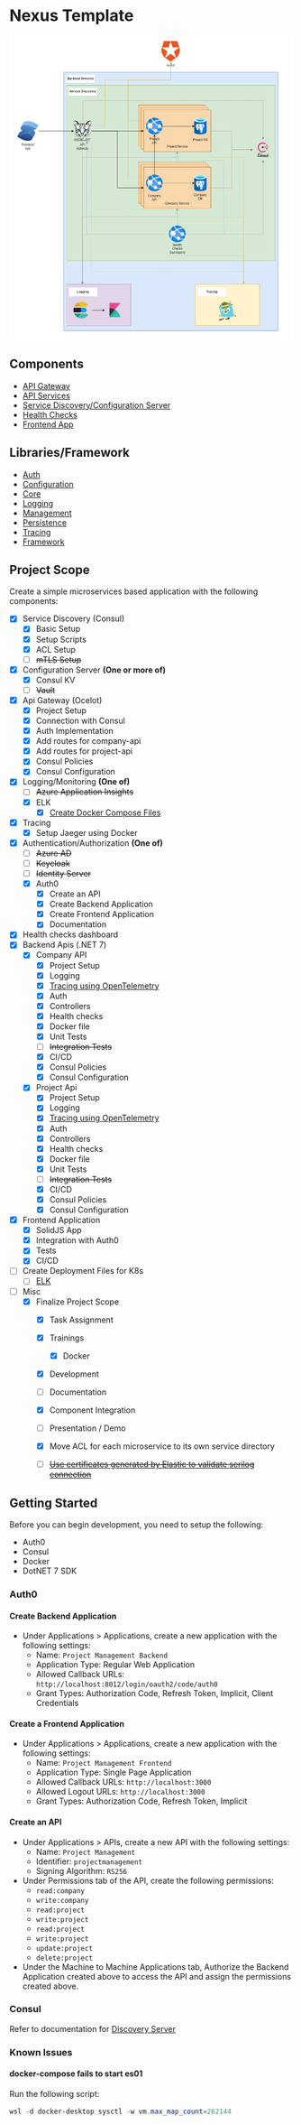# Nexus Template

![Overview](docs/nexus-01-overview.png)

## Components
* [API Gateway](api-gateway/README.md)
* [API Services](services/README.md)
* [Service Discovery/Configuration Server](discovery-server/README.md)
* [Health Checks](health-checks-dashboard/README.md)
* [Frontend App](frontend-app/README.md)

## Libraries/Framework
* [Auth](libraries/src/Nexus.Auth/README.md)
* [Configuration](libraries/src/Nexus.Configuration/README.md)
* [Core](libraries/src/Nexus.Core/README.md)
* [Logging](libraries/src/Nexus.Logging/README.md)
* [Management](libraries/src/Nexus.Management/README.md)
* [Persistence](libraries/src/Nexus.Persistence/README.md)
* [Tracing](libraries/src/Nexus.Telemetry/README.md)
* [Framework](libraries/src/Nexus.Framework.Web/README.md)

## Project Scope
Create a simple microservices based application with the following components:

* [x] Service Discovery (Consul)
    * [x] Basic Setup
    * [x] Setup Scripts
    * [x] ACL Setup
    * [ ] ~~mTLS Setup~~
* [x] Configuration Server **(One or more of)**
    * [x] Consul KV
    * [ ] ~~Vault~~
* [x] Api Gateway (Ocelot)
    * [x] Project Setup
    * [x] Connection with Consul
    * [x] Auth Implementation
    * [x] Add routes for company-api
    * [x] Add routes for project-api
    * [x] Consul Policies
    * [x] Consul Configuration
* [x] Logging/Monitoring **(One of)**
    * [ ] ~~Azure Application Insights~~
    * [x] ELK
        * [x] [Create Docker Compose Files](https://www.elastic.co/guide/en/elasticsearch/reference/current/docker.html)
* [x] Tracing
    * [x] Setup Jaeger using Docker
* [x] Authentication/Authorization **(One of)**
    * [ ] ~~Azure AD~~
    * [ ] ~~Keycloak~~
    * [ ] ~~Identity Server~~
    * [x] Auth0
        * [x] Create an API
        * [x] Create Backend Application
        * [x] Create Frontend Application
        * [x] Documentation
* [x] Health checks dashboard
* [x] Backend Apis (.NET 7)
    * [x] Company API
        * [x] Project Setup
        * [x] Logging
        * [x] [Tracing using OpenTelemetry](https://github.com/open-telemetry/opentelemetry-dotnet/blob/main/src/OpenTelemetry.Instrumentation.AspNetCore/README.md)
        * [x] Auth
        * [x] Controllers
        * [x] Health checks
        * [x] Docker file
        * [x] Unit Tests
        * [ ] ~~Integration Tests~~
        * [x] CI/CD
        * [x] Consul Policies
        * [x] Consul Configuration
    * [x] Project Api
        * [x] Project Setup
        * [x] Logging
        * [x] [Tracing using OpenTelemetry](https://github.com/open-telemetry/opentelemetry-dotnet/blob/main/src/OpenTelemetry.Instrumentation.AspNetCore/README.md)
        * [x] Auth
        * [x] Controllers
        * [x] Health checks
        * [x] Docker file
        * [x] Unit Tests
        * [ ] ~~Integration Tests~~
        * [x] CI/CD
        * [x] Consul Policies
        * [x] Consul Configuration
* [x] Frontend Application
    * [x] SolidJS App
    * [x] Integration with Auth0
    * [x] Tests
    * [x] CI/CD
* [ ] Create Deployment Files for K8s
    * [ ] [ELK](https://phoenixnap.com/kb/elasticsearch-kubernetes)
* [ ] Misc
    * [x] Finalize Project Scope
      * [x] Task Assignment
      * [x] Trainings
          * [x] Docker
      * [x] Development
      * [ ] Documentation
      * [x] Component Integration
      * [ ] Presentation / Demo
      * [x] Move ACL for each microservice to its own service directory
      * [ ] 
        ~~[Use certificates generated by Elastic to validate serilog connection](https://www.elastic.co/guide/en/elasticsearch/client/net-api/2.x/working-with-certificates.html)~~


## Getting Started

Before you can begin development, you need to setup the following:

* Auth0
* Consul
* Docker
* DotNET 7 SDK

### Auth0

#### Create Backend Application

* Under Applications > Applications, create a new application with the following settings:
    * Name: `Project Management Backend`
    * Application Type: Regular Web Application
    * Allowed Callback URLs: `http://localhost:8012/login/oauth2/code/auth0`
    * Grant Types: Authorization Code, Refresh Token, Implicit, Client Credentials

#### Create a Frontend Application

* Under Applications > Applications, create a new application with the following settings:
    * Name: `Project Management Frontend`
    * Application Type: Single Page Application
    * Allowed Callback URLs: `http://localhost:3000`
    * Allowed Logout URLs: `http://localhost:3000`
    * Grant Types: Authorization Code, Refresh Token, Implicit

#### Create an API

* Under Applications > APIs, create a new API with the following settings:
    * Name: `Project Management`
    * Identifier: `projectmanagement`
    * Signing Algorithm: `RS256`
* Under Permissions tab of the API, create the following permissions:
    * `read:company`
    * `write:company`
    * `read:project`
    * `write:project`
    * `read:project`
    * `write:project`
    * `update:project`
    * `delete:project`
* Under the Machine to Machine Applications tab, Authorize the Backend Application created above to access the API and
  assign the permissions created above.

### Consul
Refer to documentation for [Discovery Server](discovery-server/README.md)

### Known Issues
#### docker-compose fails to start es01

Run the following script:
```powershell
wsl -d docker-desktop sysctl -w vm.max_map_count=262144
```
